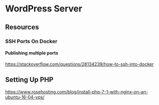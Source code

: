 # WordPress Server

## Resources

### SSH Ports On Docker


#### Publishing multiple ports  
https://stackoverflow.com/questions/28134239/how-to-ssh-into-docker

## Setting Up PHP
https://www.rosehosting.com/blog/install-php-7-1-with-nginx-on-an-ubuntu-16-04-vps/